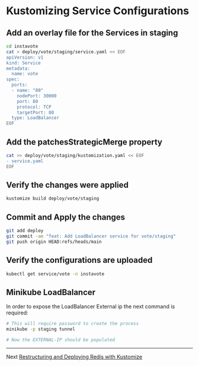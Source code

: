 # Kustomizing Service Configurations

## Add an overlay file for the Services in staging

```sh
cd instavote
cat > deploy/vote/staging/service.yaml << EOF
apiVersion: v1
kind: Service
metadata:
  name: vote
spec:
  ports:
  - name: "80"
    nodePort: 30000
    port: 80
    protocol: TCP
    targetPort: 80
  type: LoadBalancer
EOF
```

## Add the patchesStrategicMerge property

```sh
cat >> deploy/vote/staging/kustomization.yaml << EOF
- service.yaml
EOF
```

## Verify  the changes were applied

```sh
kustomize build deploy/vote/staging
```

## Commit and Apply the changes

```sh
git add deploy
git commit -am "feat: Add LoadBalancer service for vote/staging"
git push origin HEAD:refs/heads/main
```

## Verify the configurations are uploaded

```sh
kubectl get service/vote -n instavote
```

## Minikube LoadBalancer

In order to expose the LoadBalancer External ip the next command is required:

```sh
# This will require password to create the process
minikube -p staging tunnel

# Now the EXTERNAL-IP should be populated
```

---
Next [Restructuring and Deploying Redis with Kustomize](./06-Restructuring-and-Deploying-Redis-with-Kustomize.md)
